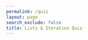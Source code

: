 ```yaml
---
permalink: /quiz
layout: page
search_exclude: false
title: Lists & Iteration Quiz
---
```

<body>

<div id="quiz-container"></div>

<script>

const quiz_container = document.getElementById("quiz-container")

// initialize dictionary
const questions = {
	"What is Iteration defined as?":
		[1, 2, ["(a) Sequence of instructions", "(b) Repetition of a process", "(c) Boolean", "(d) List"]],
	"What is a List defined as?":
		[2, 1, ["(a) Collection of data in a sequence that is a iterable", "(b) Numbers", "(c) Selection between two paths based on solution", "(d) Groceries"]],
	"What does a “FOR LOOP” do? What is the variable, “i”, used for?":
		[3, 1, ["(a) FOR LOOP repeats a function for a set number of times; I is the number of times repeated", "(b) I is a parameter of the function, and for only performs an action if certain circumstances are met", "(c) The FOR LOOP is a function and I the absolute value of the function", "(d) The FOR LOOP controls the order functions are called on outside of the for loop; I is the number of functions it controls"]],
	"How can we add something to the end of a list?":
		[4, 3, ["(a) Use + sign", "(b) The word Add", "(c) Append", "(d) Extend"]],
	"What is Indexing / List Index defined as?":
		[5, 2, ["(a) Contents of List", "(b) The position of an element in a list, starting from 0", "(c) Alphabetical Ordered List", "(d) Measurement of List"]],
	"What does the POP command do?":
		[6, 4, ["(a) Removes a list", "(b) Adds a list", "(c) Adds to the end of List", "(d) Removes the last item from a list"]],
	"What is Base 0 Indexing?":
		[7, 4, ["(a) Binary", "(b) Mutation", "(c) Sequence demarcated with an Index starting from 1", "(d) Seguence demarcated with an Index starting from 0"]],
	"What does a WHILE loop do?":
		[8, 3, ["(a) Iterates over an iterable and for a set amount of time", "(b) Intuitively takes an iterable and manipulates it over a set period using pointers", "(c) Loop over a bound interval by comparing to a conditional", "(d) Crash bitcoin"]],
	"I want to iterate over a list until the user inputs 'quit'. What loop would I use?":
		[9, 2, ["(a) WHILE loops", "(b) FOR loops", "(c) Recursive Loops", "(d) Paradoxical Loops"]],
	"We have the list [['lizards', 'snakes', 'salamanders'], ['sharks', 'whales', 'fish'], ['lions', 'tigers', 'pumas']]. How many loops and of which type(s) would we need in order to iterate through every element in this list most efficiently?":
		[10, 1, ["(a) 2, both FOR loops", "1, a FOR loop", "2, a WHILE and a FOR loop", "2, both WHILE loops"]]
}

for (let question in questions) {

	// question wrapper
	let question_container = document.createElement("div")
	question_container.style.backgroundColor = "#f5f5f5"
	question_container.style.marginTop = "10px"
	question_container.style.marginBottom = "10px"
	question_container.style.padding = "15px"
	question_container.style.borderRadius = "18px"

	quiz_container.appendChild(question_container)

	// key in questions
	let prompt = document.createElement("h3")
	prompt.innerHTML = "#" + questions[question][0] + ") " + question
	prompt.style.marginBottom = "2px"
	prompt.style.marginTop = ""

	question_container.appendChild(prompt)

	// ul for answers
	let answers = document.createElement("ul")
	answers.style.listStyle = "none"
	answers.style.margin = "4px"
	answers.style.paddingLeft = "12px"
	answers.setAttribute("id", "answer-container-" + questions[question][0])

	question_container.appendChild(answers)

	let answer_num = 0

	for (let answer_choice in questions[question][2]) {

		answer_num += 1

		// creates answer choice 
		let answer_option = document.createElement("li")
		answer_option.style = "display:flex; align-items:center;"
		answer_option.style.cursor = "pointer";
		answer_option.style.borderRadius = "8px"
		answer_option.style.backgroundColor = "#e7e5e4"
		answer_option.style.marginTop = "8px"
		answer_option.setAttribute("id", answer_num)


		let answer_text = document.createElement("p")
		answer_text.style.marginLeft = "8px"
		answer_text.innerHTML = questions[question][2][answer_choice]

		answer_option.append(answer_text)

		// adds to DOM
		answers.appendChild(answer_option)

		// passes in question num & answer num
		answer_option.onclick = () => check_answer(questions[question][0], answer_option.id)
	}

}

function check_answer(question_num, answer_num) {

	// gets the answer element
	console.log("answer_num: " + answer_num)
	let answer_container = document.getElementById("answer-container-" + question_num)
	let selected_answer = answer_container.children[answer_num - 1]
	selected_answer.style.transition = "all .5s ease"

	console.log(Object.values(questions)[question_num - 1][1])

	// converts the dict to an array and accesses the answer by question_num
	if (Object.values(questions)[question_num - 1][1] == answer_num) {
		selected_answer.style.backgroundColor = "#bbf7d0";
		selected_answer.style.fontWeight = "bold";
	} else {
		selected_answer.style.textDecoration = "line-through";
		selected_answer.style.backgroundColor = "#fca5a5";
	}

}

</script>

</body>
